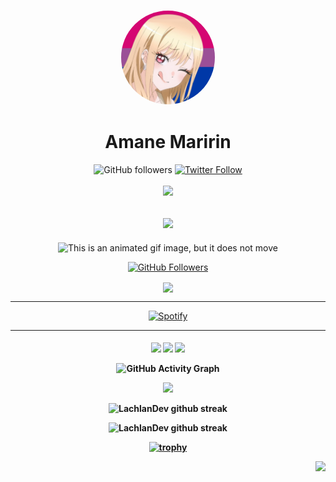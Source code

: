 <a href="">
    <h3 align="center">
        <img src="photos/tumblr_f2d1ad34ced4e7b10f8264ba5f898364_97990534_640.jpg" width="150" style="border-radius: 50%;"><br>
    </h3>
</a>

<div align="center">

# Amane Maririn

<div align="center">
    <a href"https://github.com/maririn312?tab=followers">
        <img alt="GitHub followers" 
             src="https://img.shields.io/github/followers/maririn312?colorA=1e1e28&colorB=c9cbff&logo=Github&style=for-the-badge" />
    </a>
    <a href="https://twitter.com/Aquadota">
        <img alt="Twitter Follow" 
             src="https://img.shields.io/twitter/follow/Aquadota?colorB=c6aae8&colorA=1e1e28&label=Follow&logo=twitter&logoColor=white&style=for-the-badge">
    </a>
</div><br>

<img src="https://readme-typing-svg.herokuapp.com?color=%237759B5&center=true&vCenter=true&lines=💞👠⚜️あら%2C+雷が怖いのですか?;この世で唯一無二の高貴なる者であり,;最も恐ろしい雷霆の化身が、;あなたのそばにいるというのに。;💞👠⚜️;">


<h2 align = "center"> <img src= "https://count.getloli.com/get/@:Maririn312?theme=gelbooru-h"> </h2>

<img src="./photos/wedding-day-wedding.gif" alt="This is an animated gif image, but it does not move"/>

[![GitHub Followers](https://img.shields.io/github/followers/maririn312?label=follower%20github&style=flat-square)](https://github.com/amane312)

<img align='center' src="https://profile-counter.glitch.me/Maririn312/count.svg" width="200">


-------------------

[![Spotify](https://now-playing-ten-rho.vercel.app/api/spotify-playing)](https://open.spotify.com/user/hv8of99fkkufnr5m5xxdrpto6)

-------------------

<h4 align="center">
<img src="https://readme-components.vercel.app/api?component=logo&logo=vim&text=false&animation=spin&fill=black&textfill=bface6&">
<img src="https://readme-components.vercel.app/api?component=logo&logo=neovim&text=false&animation=spin&fill=black&textfill=bface6&">
<img src="https://readme-components.vercel.app/api?component=logo&logo=linux&text=false&animation=spin&fill=black&textfill=bface6&">


![GitHub Activity Graph](https://activity-graph.herokuapp.com/graph?username=maririn312&bg_color=dracula&color=b346c4&line=b346c4&point=ffffff&area=true&hide_border=true)  </p>

<img id="fatalperfil" src="https://github-stats-alpha.vercel.app/api/?username=maririn312&cc=141321&tc=FF1493&ic=9c6bff&bc=ffffff"/>
<!-- ![LachlanDev github stats](https://github-readme-stats.vercel.app/api?username=maririn312&show_icons=true&theme=radical&count_private=true&include_all_commits=true) -->

![LachlanDev github streak](https://github-readme-streak-stats.herokuapp.com/?user=maririn312&theme=radical&include_all_commits=true&count_private=true)

![LachlanDev github streak](https://github-readme-stats.vercel.app/api/top-langs/?username=maririn312&layout=compact&theme=radical&bg_color=0d1117)

[![trophy](https://github-profile-trophy.vercel.app/?username=maririn312&theme=radical&margin-w=2&margin-h=2&column=4)](https://github.com/ryo-ma/github-profile-trophy)
</p>

<img src="https://view.moezx.cc/images/2021/02/25/7217294a8cb992d37eceeb8f5a01d100.gif" height="60" align="right"/>

<div>
